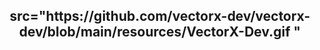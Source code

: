 
<h2 align="center"><b> src="https://github.com/vectorx-dev/vectorx-dev/blob/main/resources/VectorX-Dev.gif
"
